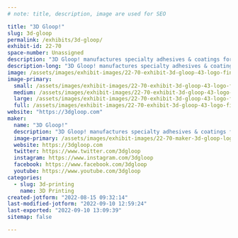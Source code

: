 ```yaml
---
# note: title, description, image are used for SEO

title: "3D Gloop!"
slug: 3d-gloop
permalink: /exhibits/3d-gloop/
exhibit-id: 22-70
space-number: Unassigned
description: "3D Gloop! manufactures specialty adhesives & coatings for additive manufacturing / 3D printing. "
description-long: "3D Gloop! manufactures specialty adhesives & coatings for additive manufacturing / 3D printing. "
image: /assets/images/exhibit-images/22-70-exhibit-3d-gloop-43-logo-final-nosplat-1-4939-large.png
image-primary: 
  small: /assets/images/exhibit-images/22-70-exhibit-3d-gloop-43-logo-final-nosplat-1-4939-small.png
  medium: /assets/images/exhibit-images/22-70-exhibit-3d-gloop-43-logo-final-nosplat-1-4939-medium.png
  large: /assets/images/exhibit-images/22-70-exhibit-3d-gloop-43-logo-final-nosplat-1-4939-large.png
  full: /assets/images/exhibit-images/22-70-exhibit-3d-gloop-43-logo-final-nosplat-1-4939-full.png
website: "https://3dgloop.com"
maker: 
  name: "3D Gloop!"
  description: "3D Gloop! manufactures specialty adhesives & coatings for additive manufacturing/ 3D priting. "
  image-primary: /assets/images/exhibit-images/22-70-maker-3d-gloop-logo-final-nosplat-1-medium.png
  website: https://3dgloop.com
  twitter: https://www.twitter.com/3dgloop
  instagram: https://www.instagram.com/3dgloop
  facebook: https://www.facebook.com/3dgloop
  youtube: https://www.youtube.com/3dgloop
categories: 
  - slug: 3d-printing
    name: 3D Printing
created-jotform: "2022-08-15 09:32:14"
last-modified-jotform: "2022-09-10 12:59:24"
last-exported: "2022-09-10 13:09:39"
sitemap: false

---
```

